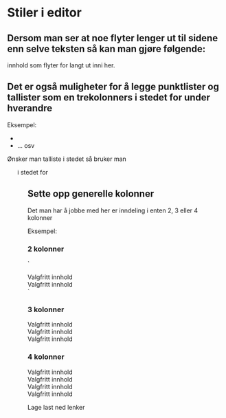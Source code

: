 # Stiler i editor


## Dersom man ser at noe flyter lenger ut til sidene enn selve teksten så kan man gjøre følgende:

<div class="narrow">
	innhold som flyter for langt ut inni her.
</div>



## Det er også muligheter for å legge punktlister og tallister som en trekolonners i stedet for under hverandre

Eksempel:

<ul class="three-column">
	<li><Innhold.../li>
	<li><Innhold.../li>
	... osv
</ul>

Ønsker man talliste i stedet så bruker man <ol> i stedet for <ul>


## Sette opp generelle kolonner

Det man har å jobbe med her er inndeling i enten 2, 3 eller 4 kolonner

Eksempel:

### 2 kolonner

`
<div class="box-container">
	<div class="column half">
		Valgfritt innhold
	</div>
	<div class="column half">
		Valgfritt innhold
	</div>
</div>
`

### 3 kolonner

<div class="box-container">
	<div class="column third">
		Valgfritt innhold
	</div>
	<div class="column third">
		Valgfritt innhold
	</div>
	<div class="column third">
		Valgfritt innhold
	</div>
</div>

### 4 kolonner

<div class="box-container">
	<div class="column fourth">
		Valgfritt innhold
	</div>
	<div class="column fourth">
		Valgfritt innhold
	</div>
	<div class="column fourth">
		Valgfritt innhold
	</div>
	<div class="column fourth">
		Valgfritt innhold
	</div>
</div>



Lage last ned lenker

